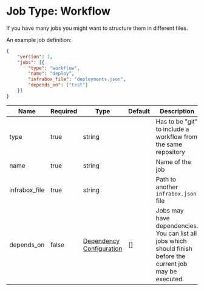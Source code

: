 # Job Type: Workflow
If you have many jobs you might want to structure them in different files.

An example job definition:

```json
{
    "version": 1,
    "jobs": [{
        "type": "workflow",
        "name": "deploy",
        "infrabox_file": "deployments.json",
        "depends_on": ["test"]
    }]
}
```

| Name | Required | Type | Default | Description |
|------|----------|------|---------|-------------|
|type|true|string||Has to be "git" to include a workflow from the same repository|
|name|true|string||Name of the job|
|infrabox_file|true|string||Path to another `infrabox.json` file|
|depends_on|false|[Dependency Configuration](/docs/job/dependencies.md)|[]|Jobs may have dependencies. You can list all jobs which should finish before the current job may be executed.|
